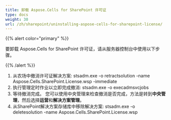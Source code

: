```yaml
---
title: 卸载 Aspose.Cells for SharePoint 许可证
type: docs
weight: 30
url: /zh/sharepoint/uninstalling-aspose-cells-for-sharepoint-license/
---
```


{{% alert color="primary" %}} 

要卸载 Aspose.Cells for SharePoint 许可证，请从服务器控制台中使用以下步骤。 

{{% /alert %}} 

1. 从农场中撤消许可证解决方案:
   stsadm.exe -o retractsolution -name Aspose.Cells.SharePoint.License.wsp -immediate
1. 执行管理定时作业以立即完成撤消:
   stsadm.exe -o execadmsvcjobs
1. 等待撤消完成。
   您可以使用中央管理来检查撤消是否完成，方法是转到**中央管理**，然后选择**运营**和**解决方案管理**。
1. 从SharePoint解决方案存储库中移除解决方案:
   stsadm.exe -o deletesolution -name Aspose.Cells.SharePoint.License.wsp
